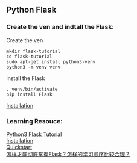 ## Python Flask

### Create the ven and indtall the Flask:
Create the ven
```
mkdir flask-tutorial
cd flask-tutorial
sudo apt-get install python3-venv
python3 -m venv venv
```
install the Flask
```
. venv/bin/activate
pip install Flask
```
[Installation](https://flask.palletsprojects.com/en/1.1.x/installation/)  

### Learning Resouce: 
[Python3 Flask Tutorial](https://flask.palletsprojects.com/en/1.1.x/tutorial/#tutorial)  
[Installation](https://flask.palletsprojects.com/en/1.1.x/installation/#installation)  
[Quickstart](https://flask.palletsprojects.com/en/1.1.x/quickstart/#quickstarthttps://flask.palletsprojects.com/en/1.1.x/quickstart/#quickstart)  
[怎样才能彻底掌握Flask？怎样的学习顺序比较合理？](https://www.zhihu.com/question/20135205)  
